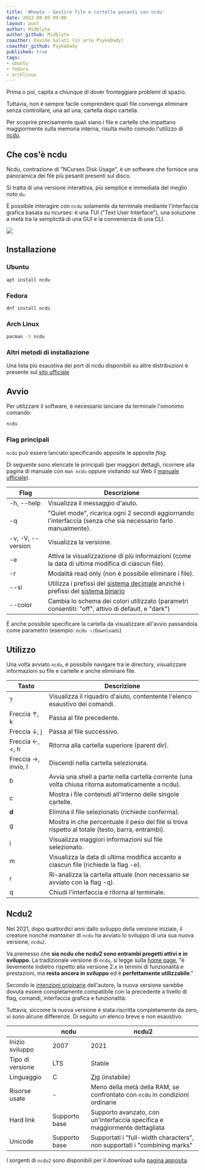 ```yaml
---
title: '#howto - Gestire file e cartelle pesanti con ncdu'
date: 2022-08-05 09:00
layout: post 
author: Midblyte
author_github: Midblyte
coauthor: Davide Galati (in arte PsykeDady)
coauthor_github: PsykeDady
published: true
tags: 
- ubuntu
- fedora
- archlinux
---
```


Prima o poi, capita a chiunque di dover fronteggiare problemi di spazio.

Tuttavia, non è sempre facile comprendere quali file convenga eliminare senza controllare, una ad una, cartella dopo cartella.

Per scoprire precisamente quali siano i file e cartelle che impattano maggiormente sulla memoria interna, risulta molto comodo l'utilizzo di [ncdu](https://dev.yorhel.nl/ncdu).


## Che cos'è ncdu

Ncdu, contrazione di "NCurses Disk Usage", è un software che fornisce una panoramica dei file più pesanti presenti sul disco.

Si tratta di una versione interattiva, più semplice e immediata del meglio noto `du`.

È possibile interagire con `ncdu` solamente da terminale mediante l'interfaccia grafica basata su ncurses: è una TUI ("Text User Interface"), una soluzione a metà tra la semplicità di una GUI e la convenienza di una CLI.

![](https://upload.wikimedia.org/wikipedia/commons/d/d7/Ncdu_screenshot.png)


## Installazione

### Ubuntu

```bash
apt install ncdu
```

### Fedora

```bash
dnf install ncdu
```

### Arch Linux

```bash
pacman -S ncdu
```

### Altri metodi di installazione

Una lista più esaustiva dei port di ncdu disponibili su altre distribuzioni è presente sul [sito ufficiale](https://dev.yorhel.nl/ncdu#packages-and-ports)


## Avvio

Per utilizzare il software, è necessario lanciare da terminale l'omonimo comando:
```bash
ncdu
```

### Flag principali
`ncdu` può essere lanciato specificando apposite le apposite *flag*.

Di seguente sono elencate le principali (per maggiori dettagli, ricorrere alla pagina di manuale con `man ncdu` oppure visitando sul Web il [manuale ufficiale](https://dev.yorhel.nl/ncdu/man)).

| Flag               | Descrizione                                                                                                     |
|--------------------|-----------------------------------------------------------------------------------------------------------------|
| -h, --help         | Visualizza il messaggio d'aiuto.                                                                                |
| -q                 | "Quiet mode", ricarica ogni 2 secondi aggiornando l'interfaccia (senza che sia necessario farlo manualmente).   |
| -v, -V, --version  | Visualizza la versione.                                                                                         |
| -e                 | Attiva la visualizzazione di più informazioni (come la data di ultima modifica di ciascun file).                |
| -r                 | Modalità read only (non è possibile eliminare i file).                                                          |
| --si               | Utilizza i prefissi del [sistema decimale](https://it.wikipedia.org/wiki/Prefissi_del_Sistema_internazionale_di_unit%C3%A0_di_misura) anziché i prefissi del [sistema binario](https://it.wikipedia.org/wiki/Prefissi_per_multipli_binari) |
| --color <SCHEME> | Cambia lo schema dei colori utilizzato (parametri consentiti: "off", attivo di default, e "dark")                 |

È anche possibile specificare la cartella da visualizzare all'avvio passandola come parametro (esempio: `ncdu ~/Downloads`)


## Utilizzo

Una volta avviato `ncdu`, è possibile navigare tra le directory, visualizzare informazioni su file e cartelle e anche eliminare file.

| Tasto               | Descrizione                                                                                        |
|---------------------|----------------------------------------------------------------------------------------------------|
| ?                   | Visualizza il riquadro d'aiuto, contentente l'elenco esaustivo dei comandi.                        |
| Freccia ↑, k        | Passa al file precedente.                                                                          |
| Freccia ↓, j        | Passa al file successivo.                                                                          |
| Freccia ←, <, h     | Ritorna alla cartella superiore (parent dir).                                                      |
| Freccia →, invio, l | Discendi nella cartella selezionata.                                                               |
| b                   | Avvia una shell a parte nella cartella corrente (una volta chiusa ritorna automaticamente a ncdu). |
| c                   | Mostra i file contenuti all'interno delle singole cartelle.                                        |
| **d**               | Elimina il file selezionato (richiede conferma).                                                   |
| g                   | Mostra in che percentuale il peso del file si trova rispetto al totale (testo, barra, entrambi).   |
| i                   | Visualizza maggiori informazioni sul file selezionato.                                             |
| m                   | Visualizza la data di ultima modifica accanto a ciascun file (richiede la flag -e).                |
| r                   | Ri-analizza la cartella attuale (non necessario se avviato con la flag -q).                        |
| q                   | Chiudi l'interfaccia e ritorna al terminale.                                                       |


## Ncdu2

Nel 2021, dopo quattordici anni dallo sviluppo della versione iniziale, il creatore nonché *mantainer* di `ncdu` ha avviato lo sviluppo di una sua nuova versione, `ncdu2`.

Va premesso che **sia ncdu che ncdu2 sono entrambi progetti attivi e in sviluppo**. La tradizionale versione di `ncdu`, si legge sulla [home page](https://dev.yorhel.nl/ncdu), "è lievemente indietro rispetto alla versione 2.x in termini di funzionalità e prestazioni, ma **resta ancora in sviluppo** ed è **perfettamente utilizzabile**."

Secondo le [intenzioni originarie](https://dev.yorhel.nl/doc/ncdu2) dell'autore, la nuova versione sarebbe dovuta essere completamente compatibile con la precedente a livello di flag, comandi, interfaccia grafica e funzionalità.

Tuttavia, siccome la nuova versione è stata riscritta completamente da zero, vi sono alcune differenze. Di seguito un elenco breve e non esaustivo:

|                  | ncdu          | ncdu2                                                                        |
|------------------|---------------|------------------------------------------------------------------------------|
| Inizio sviluppo  | 2007          | 2021                                                                         |
| Tipo di versione | LTS           | Stable                                                                       |
| Linguaggio       | C             | [Zig](https://ziglang.org) (instabile)                                       |
| Risorse usate    | -             | Meno della metà della RAM, se confrontato con `ncdu` in condizioni ordinarie |
| Hard link        | Supporto base | Supporto avanzato, con un'interfaccia specifica e maggiormente dettagliata   |
| Unicode          | Supporto base | Supportati i "full-width characters", non supportati i "combining marks"     |

I sorgenti di `ncdu2` sono disponibili per il download sulla [pagina apposita](https://dev.yorhel.nl/ncdu/changes2).
